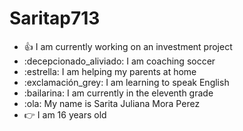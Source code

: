 # Saritap713
- :+1: I am currently working on an investment project 
- :decepcionado_aliviado: I am coaching soccer
- :estrella: I am helping my parents at home
- :exclamación_grey: I am learning to speak English
- :bailarina: I am currently in the eleventh grade
- :ola:  My name is Sarita Juliana Mora Perez
- :point_right: I am 16 years old
